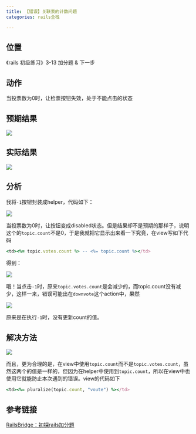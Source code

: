 ```yaml
---
title: 【错误】关联表的计数问题
categories: rails全栈

---
```


## 位置

《rails 初级练习》3-13 加分题 & 下一步

## 动作

当投票数为0时，让检票按钮失效，处于不能点击的状态

## 预期结果

![](http://oggx6lf7f.bkt.clouddn.com/0lj8k.jpg)

## 实际结果

![](http://oggx6lf7f.bkt.clouddn.com/xq6yg.jpg)

## 分析

我将`-1`按钮封装成helper，代码如下：

![](http://oggx6lf7f.bkt.clouddn.com/5s8kk.jpg)

当投票数为0时，让按钮变成disabled状态。但是结果却不是预期的那样子，说明这个的`topic.count`不是0，于是我就把它显示出来看一下究竟，在view写如下代码

```ruby
<td><%= topic.votes.count %> -- <%= topic.count %></td>
```

得到：

![](http://oggx6lf7f.bkt.clouddn.com/bo9j2.jpg)

哦！当点击`-1`时，原来`topic.votes.count`是会减少的，而topic.count没有减少，这样一来，错误可能出在`downvote`这个action中，果然

![](http://oggx6lf7f.bkt.clouddn.com/rdgvi.jpg)

原来是在执行`-1`时，没有更新count的值。

## 解决方法

![](http://oggx6lf7f.bkt.clouddn.com/4ybed.jpg)

而且，更为合理的是，在view中使用`topic.count`而不是`topic.votes.count`，虽然这两个的值是一样的，但因为在helper中使用到`topic.count`，所以在view中也使用它就能防止本次遇到的错误。view的代码如下

```ruby
<td><%= pluralize(topic.count, "voute") %></td>
```

## 参考链接

[RailsBridge：初探rails加分題](http://lesley.logdown.com/posts/736430-rails-beginners-the-practice-of-lu-series-railsbridge)